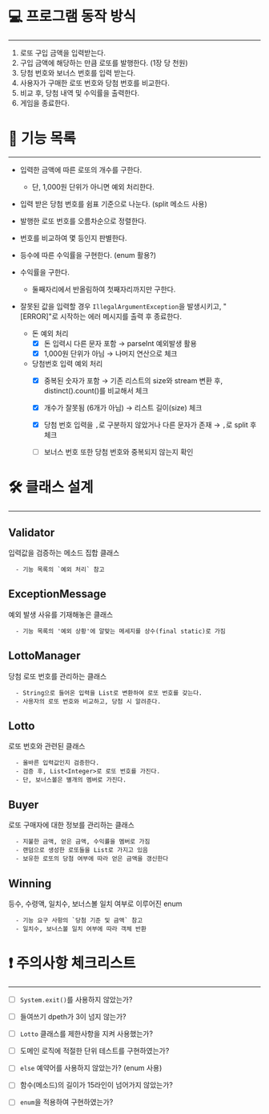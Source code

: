 # 💻 프로그램 동작 방식

---

1. 로또 구입 금액을 입력받는다.
2. 구입 금액에 해당하는 만큼 로또를 발행한다. (1장 당 천원)
3. 당첨 번호와 보너스 번호를 입력 받는다.
4. 사용자가 구매한 로또 번호와 당첨 번호를 비교한다.
5. 비교 후, 당첨 내역 및 수익률을 출력한다.
6. 게임을 종료한다.


# 🧰 기능 목록

---

- 입력한 금액에 따른 로또의 개수를 구한다.
  - 단, 1,000원 단위가 아니면 예외 처리한다.


- 입력 받은 당첨 번호를 쉼표 기준으로 나눈다. (split 메소드 사용)


- 발행한 로또 번호를 오름차순으로 정렬한다.


- 번호를 비교하여 몇 등인지 판별한다.


- 등수에 따른 수익률을 구현한다. (enum 활용?)


- 수익률을 구한다.
  - 둘째자리에서 반올림하여 첫째자리까지만 구한다.


- 잘못된 값을 입력할 경우 `IllegalArgumentException`을 발생시키고, "[ERROR]"로 시작하는 에러 메시지를 출력 후 종료한다.
  - 돈 예외 처리
    - [x] 돈 입력시 다른 문자 포함 → parseInt 예외발생 활용
    - [x] 1,000원 단위가 아님 → 나머지 연산으로 체크
  - 당첨번호 입력 예외 처리
    - [x] 중복된 숫자가 포함 → 기존 리스트의 size와 stream 변환 후, distinct().count()를 비교해서 체크 
    - [x] 개수가 잘못됨 (6개가 아님) → 리스트 길이(size) 체크
    - [x] 당첨 번호 입력을 `,`로 구분하지 않았거나 다른 문자가 존재 → `,`로 split 후 체크
    - [ ] 보너스 번호 또한 당첨 번호와 중복되지 않는지 확인


# 🛠️ 클래스 설계

---

## Validator

입력값을 검증하는 메소드 집합 클래스

```
  - 기능 목록의 `예외 처리` 참고
```

## ExceptionMessage

예외 발생 사유를 기재해놓은 클래스

```
  - 기능 목록의 '예외 상황'에 알맞는 메세지를 상수(final static)로 가짐
```

## LottoManager

당첨 로또 번호를 관리하는 클래스

```
  - String으로 들어온 입력을 List로 변환하여 로또 번호를 갖는다.
  - 사용자의 로또 번호와 비교하고, 당첨 시 알려준다.
```

## Lotto

로또 번호와 관련된 클래스

```
  - 올바른 입력값인지 검증한다.
  - 검증 후, List<Integer>로 로또 번호를 가진다.
  - 단, 보너스볼은 별개의 멤버로 가진다.
```

## Buyer

로또 구매자에 대한 정보를 관리하는 클래스

```
  - 지불한 금액, 얻은 금액, 수익률을 멤버로 가짐
  - 랜덤으로 생성한 로또들을 List로 가지고 있음
  - 보유한 로또의 당첨 여부에 따라 얻은 금액을 갱신한다
```

## Winning

등수, 수령액, 일치수, 보너스볼 일치 여부로 이루어진 enum

```
  - 기능 요구 사항의 `당첨 기준 및 금액` 참고
  - 일치수, 보너스볼 일치 여부에 따라 객체 반환
```


# ❗ 주의사항 체크리스트

---

-[ ] `System.exit()`를 사용하지 않았는가?

-[ ] 들여쓰기 dpeth가 3이 넘지 않는가?

-[ ] `Lotto` 클래스를 제한사항을 지켜 사용했는가?

-[ ] 도메인 로직에 적절한 단위 테스트를 구현하였는가?

-[ ] `else` 예약어를 사용하지 않았는가? (enum 사용)

-[ ] 함수(메소드)의 길이가 15라인이 넘어가지 않았는가?

-[ ] `enum`을 적용하여 구현하였는가?